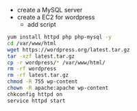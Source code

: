 - create a MySQL server
- create a EC2 for wordpress
  - add script

```bash
yum install httpd php php-mysql -y
cd /var/www/html
wget https://wordpress.org/latest.tar.gz
tar -xzf latest.tar.gz
cp -r wordpress/* /var/www/html/
rm -rf wordpress
rm -rf latest.tar.gz
chmod -R 755 wp-content
chown -R apache:apache wp-content
chkconfig httpd on
service httpd start
```
